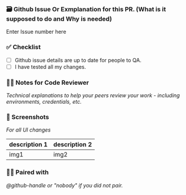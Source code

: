 ### 🗃 Github Issue Or Exmplanation for this PR. (What is it supposed to do and Why is needed)

Enter Issue number here

### ✅ Checklist

- [ ] Github issue details are up to date for people to QA.
- [ ] I have tested all my changes.

### 🕵️‍♂️ Notes for Code Reviewer

_Technical explanations to help your peers review your work - including environments, credentials, etc._

### 🙈 Screenshots

_For all UI changes_

| description 1 | description 2 |
| --- | --- |
| img1 | img2 |

### 👯‍♀️ Paired with

_@github-handle or "nobody" if you did not pair._
